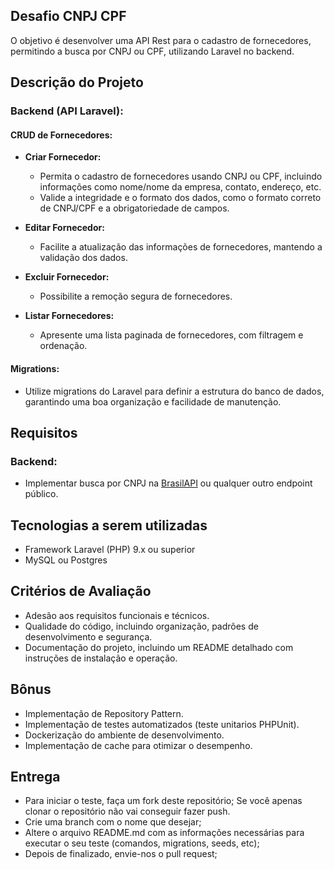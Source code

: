 ## Desafio CNPJ CPF

O objetivo  é desenvolver uma API Rest para o cadastro de fornecedores, permitindo a busca por CNPJ ou CPF, utilizando Laravel no backend.

## Descrição do Projeto

### Backend (API Laravel):

#### CRUD de Fornecedores:
- **Criar Fornecedor:**
  - Permita o cadastro de fornecedores usando CNPJ ou CPF, incluindo informações como nome/nome da empresa, contato, endereço, etc.
  - Valide a integridade e o formato dos dados, como o formato correto de CNPJ/CPF e a obrigatoriedade de campos.

- **Editar Fornecedor:**
  - Facilite a atualização das informações de fornecedores, mantendo a validação dos dados.

- **Excluir Fornecedor:**
  - Possibilite a remoção segura de fornecedores.

- **Listar Fornecedores:**
  - Apresente uma lista paginada de fornecedores, com filtragem e ordenação.

#### Migrations:
- Utilize migrations do Laravel para definir a estrutura do banco de dados, garantindo uma boa organização e facilidade de manutenção.

## Requisitos

### Backend:
- Implementar busca por CNPJ na [BrasilAPI](https://brasilapi.com.br/docs#tag/CNPJ/paths/~1cnpj~1v1~1{cnpj}/get) ou qualquer outro endpoint público.

## Tecnologias a serem utilizadas
- Framework Laravel (PHP) 9.x ou superior
- MySQL ou Postgres

## Critérios de Avaliação
- Adesão aos requisitos funcionais e técnicos.
- Qualidade do código, incluindo organização, padrões de desenvolvimento e segurança.
- Documentação do projeto, incluindo um README detalhado com instruções de instalação e operação.

## Bônus
- Implementação de Repository Pattern.
- Implementação de testes automatizados (teste unitarios PHPUnit).
- Dockerização do ambiente de desenvolvimento.
- Implementação de cache para otimizar o desempenho.

## Entrega
- Para iniciar o teste, faça um fork deste repositório; Se você apenas clonar o repositório não vai conseguir fazer push.
- Crie uma branch com o nome que desejar;
- Altere o arquivo README.md com as informações necessárias para executar o seu teste (comandos, migrations, seeds, etc);
- Depois de finalizado, envie-nos o pull request;

